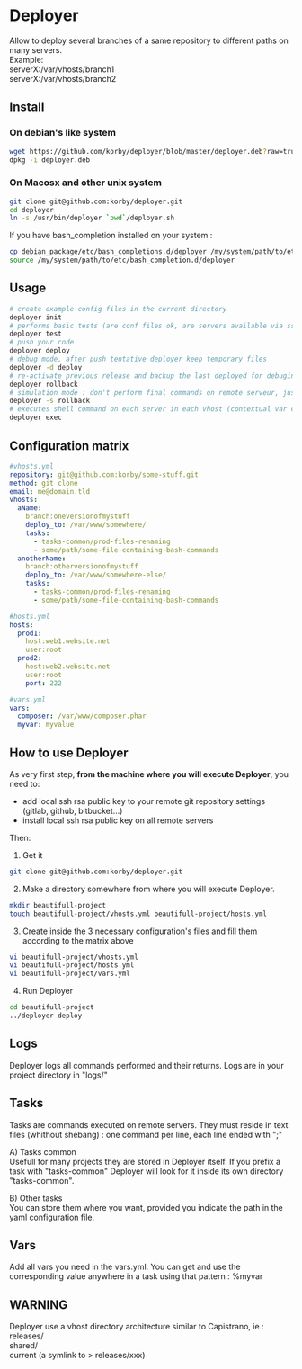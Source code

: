 # Deployer
Allow to deploy several branches of a same repository to different paths on many servers.  
Example:  
serverX:/var/vhosts/branch1  
serverX:/var/vhosts/branch2  

## Install   

### On debian's like system  
```bash
wget https://github.com/korby/deployer/blob/master/deployer.deb?raw=true
dpkg -i deployer.deb
```

### On Macosx and other unix system  
```bash
git clone git@github.com:korby/deployer.git
cd deployer
ln -s /usr/bin/deployer `pwd`/deployer.sh
```
If you have bash_completion installed on your system :
```bash
cp debian_package/etc/bash_completions.d/deployer /my/system/path/to/etc/bash_completion.d/
source /my/system/path/to/etc/bash_completion.d/deployer
```

## Usage
```bash
# create example config files in the current directory
deployer init
# performs basic tests (are conf files ok, are servers available via ssh ...)
deployer test
# push your code
deployer deploy
# debug mode, after push tentative deployer keep temporary files
deployer -d deploy
# re-activate previous release and backup the last deployed for debuging check
deployer rollback
# simulation mode : don't perform final commands on remote serveur, just show them
deployer -s rollback
# executes shell command on each server in each vhost (contextual var can be used : %deploy_to, %shared_path etc.)
deployer exec

```

## Configuration matrix
```yaml
#vhosts.yml
repository: git@github.com:korby/some-stuff.git
method: git clone
email: me@domain.tld
vhosts:
  aName:
    branch:oneversionofmystuff
    deploy_to: /var/www/somewhere/
    tasks:
      - tasks-common/prod-files-renaming
      - some/path/some-file-containing-bash-commands
  anotherName:
    branch:otherversionofmystuff
    deploy_to: /var/www/somewhere-else/
    tasks:
      - tasks-common/prod-files-renaming
      - some/path/some-file-containing-bash-commands
```
```yaml
#hosts.yml
hosts:
  prod1:
    host:web1.website.net
    user:root
  prod2:
    host:web2.website.net
    user:root
    port: 222
```
```yaml
#vars.yml
vars:
  composer: /var/www/composer.phar
  myvar: myvalue
```
## How to use Deployer
As very first step, **from the machine where you will execute Deployer**, you need to:  
* add local ssh rsa public key to your remote git repository settings (gitlab, github, bitbucket...)
* install local ssh rsa public key on all remote servers

Then:  

1) Get it
```bash
git clone git@github.com:korby/deployer.git
```

2) Make a directory somewhere from where you will execute Deployer.
```bash
mkdir beautifull-project
touch beautifull-project/vhosts.yml beautifull-project/hosts.yml
```


3) Create inside the 3 necessary configuration's files and fill them according to the matrix above
```bash
vi beautifull-project/vhosts.yml 
vi beautifull-project/hosts.yml
vi beautifull-project/vars.yml
```

4) Run Deployer
```bash
cd beautifull-project
../deployer deploy
```

## Logs
Deployer logs all commands performed and their returns. Logs are in your project directory in "logs/"

## Tasks
Tasks are commands executed on remote servers. They must reside in text files (whithout shebang) : one command per line, each line ended with ";"

A) Tasks common  
Usefull for many projects they are stored in Deployer itself. If you prefix a task with "tasks-common" Deployer will look for it inside its own directory "tasks-common".

B) Other tasks  
You can store them where you want, provided you indicate the path in the yaml configuration file.

## Vars
Add all vars you need in the vars.yml. You can get and use the corresponding value anywhere in a task using that pattern : %myvar 

## WARNING
Deployer use a vhost directory architecture similar to Capistrano, ie :  
releases/  
shared/  
current (a symlink to > releases/xxx)  




